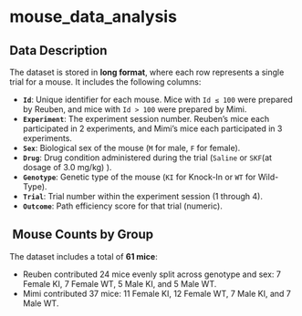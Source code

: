 # mouse_data_analysis

##  Data Description

The dataset is stored in **long format**, where each row represents a single trial for a mouse. It includes the following columns:

- **`Id`**: Unique identifier for each mouse. Mice with `Id ≤ 100` were prepared by Reuben, and mice with `Id > 100` were prepared by Mimi.
- **`Experiment`**: The experiment session number. Reuben’s mice each participated in 2 experiments, and Mimi’s mice each participated in 3 experiments.
- **`Sex`**: Biological sex of the mouse (`M` for male, `F` for female).
- **`Drug`**: Drug condition administered during the trial (`Saline` or `SKF`(at dosage of 3.0 mg/kg) ).
- **`Genotype`**: Genetic type of the mouse (`KI` for Knock-In or `WT` for Wild-Type).
- **`Trial`**: Trial number within the experiment session (1 through 4).
- **`Outcome`**: Path efficiency score for that trial (numeric).

## ‍ Mouse Counts by Group

The dataset includes a total of **61 mice**:

- Reuben contributed 24 mice evenly split across genotype and sex: 7 Female KI, 7 Female WT, 5 Male KI, and 5 Male WT.
- Mimi contributed 37 mice: 11 Female KI, 12 Female WT, 7 Male KI, and 7 Male WT.

